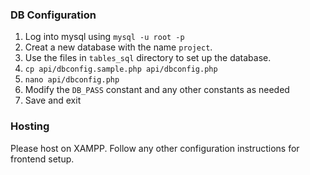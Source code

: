 ### DB Configuration

1. Log into mysql using `mysql -u root -p`
2. Creat a new database with the name `project`.
3. Use the files in `tables_sql` directory to set up the database.
4. `cp api/dbconfig.sample.php api/dbconfig.php`
2. `nano api/dbconfig.php`
3. Modify the `DB_PASS` constant and any other constants as needed
4. Save and exit

### Hosting
Please host on XAMPP. Follow any other configuration instructions for frontend setup.
